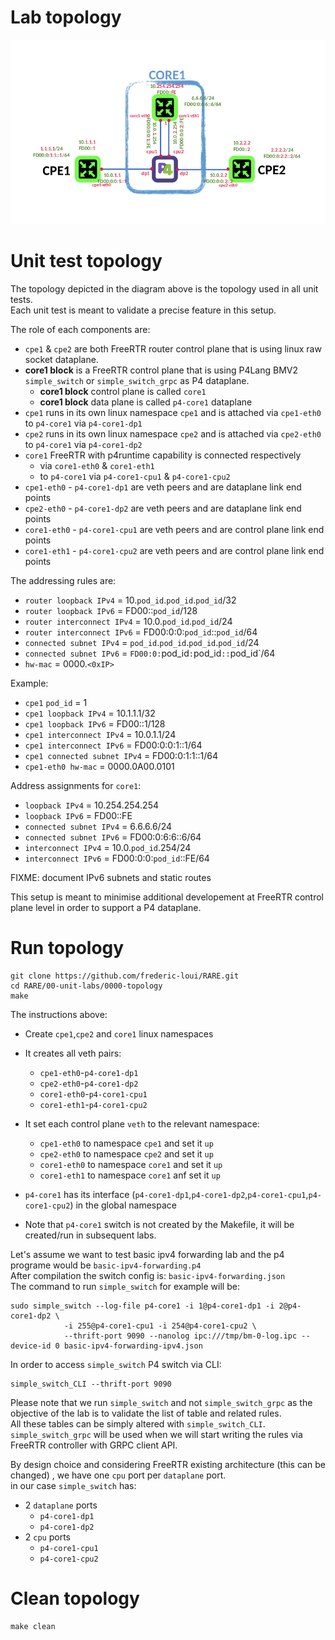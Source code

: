 # Lab topology

![Lab diagram](../../resources/0000-topology.png)

# Unit test topology
The topology depicted in the diagram above is the topology used in all unit tests.    
Each unit test is meant to validate a precise feature in this setup.  

The role of each components are:

* `cpe1` & `cpe2` are both FreeRTR router control plane that is using linux raw socket dataplane. 
* **core1 block** is a FreeRTR control plane that is using P4Lang BMV2 `simple_switch` or `simple_switch_grpc` as P4 dataplane. 
    * **core1 block** control plane is called `core1`
    * **core1 block** data plane is called `p4-core1` dataplane 
* `cpe1` runs in its own linux namespace `cpe1` and is attached via `cpe1-eth0` to `p4-core1` via `p4-core1-dp1` 
* `cpe2` runs in its own linux namespace `cpe2` and is attached via `cpe2-eth0` to `p4-core1` via `p4-core1-dp2` 
* `core1` FreeRTR with p4runtime capability is connected respectively 
    * via `core1-eth0` & `core1-eth1` 
    * to `p4-core1` via `p4-core1-cpu1` & `p4-core1-cpu2`
* `cpe1-eth0` - `p4-core1-dp1` are veth peers and are dataplane link end points
* `cpe2-eth0` - `p4-core1-dp2` are veth peers and are dataplane link end points
* `core1-eth0` - `p4-core1-cpu1` are veth peers and are control plane link end points
* `core1-eth1` - `p4-core1-cpu2` are veth peers and are control plane link end points

The addressing rules are:    
* `router loopback IPv4` = 10.`pod_id`.`pod_id`.`pod_id`/32
* `router loopback IPv6` = FD00::`pod_id`/128
* `router interconnect IPv4` = 10.0.`pod_id`.`pod_id`/24
* `router interconnect IPv6` = FD00:0:0:`pod_id`::`pod_id`/64
* `connected subnet IPv4` = `pod_id`.`pod_id`.`pod_id`.`pod_id`/24
* `connected subnet IPv6` = `FD00:0:`pod_id`:`pod_id`::`pod_id`/64
* `hw-mac` = 0000.`<0xIP>` 

Example: 
* `cpe1` `pod_id` = 1
* `cpe1 loopback IPv4` = 10.1.1.1/32
* `cpe1 loopback IPv6` = FD00::1/128
* `cpe1 interconnect IPv4` = 10.0.1.1/24
* `cpe1 interconnect IPv6` = FD00:0:0:1::1/64
* `cpe1 connected subnet IPv4` = FD00:0:1:1::1/64
* `cpe1-eth0 hw-mac` = 0000.0A00.0101 

Address assignments for `core1`:
* `loopback IPv4` = 10.254.254.254
* `loopback IPv6` = FD00::FE
* `connected subnet IPv4` = 6.6.6.6/24
* `connected subnet IPv6` = FD00:0:6:6::6/64
* `interconnect IPv4` = 10.0.`pod_id`.254/24
* `interconnect IPv6` = FD00:0:0:`pod_id`::FE/64

FIXME: document IPv6 subnets and static routes

This setup is meant to minimise additional developement at FreeRTR control plane level in order to support a P4 dataplane.

# Run topology
```
git clone https://github.com/frederic-loui/RARE.git
cd RARE/00-unit-labs/0000-topology
make
```
The instructions above:
* Create `cpe1`,`cpe2` and `core1` linux namespaces
* It creates all veth pairs:
    * `cpe1-eth0`-`p4-core1-dp1`
    * `cpe2-eth0`-`p4-core1-dp2`
    * `core1-eth0`-`p4-core1-cpu1`
    * `core1-eth1`-`p4-core1-cpu2`
* It set each control plane `veth` to the relevant namespace:
    * `cpe1-eth0` to namespace `cpe1` and set it `up`
    * `cpe2-eth0` to namespace `cpe2` and set it `up`
    * `core1-eth0` to namespace `core1` and set it `up`
    * `core1-eth1` to namespace `core1` anf set it `up`
* `p4-core1` has its interface (`p4-core1-dp1`,`p4-core1-dp2`,`p4-core1-cpu1`,`p4-core1-cpu2`) in the global namespace

* Note that `p4-core1` switch is not created by the Makefile, it will be created/run in subsequent labs.   

Let's assume we want to test basic ipv4 forwarding lab and the p4 programe would be `basic-ipv4-forwarding.p4`     
After compilation the switch config is: `basic-ipv4-forwarding.json`    
The command to run `simple_switch` for example will be:    
```
sudo simple_switch --log-file p4-core1 -i 1@p4-core1-dp1 -i 2@p4-core1-dp2 \
			-i 255@p4-core1-cpu1 -i 254@p4-core1-cpu2 \
			--thrift-port 9090 --nanolog ipc:///tmp/bm-0-log.ipc --device-id 0 basic-ipv4-forwarding-ipv4.json 
```

In order to access `simple_switch` P4 switch via CLI:   
```
simple_switch_CLI --thrift-port 9090
```
Please note that we run `simple_switch` and not `simple_switch_grpc` as the objective of the lab is to validate the list of table and related rules.   
All these tables can be simply altered with `simple_switch_CLI`.     
`simple_switch_grpc` will be used when we will start writing the rules via FreeRTR controller with GRPC client API.

By design choice and considering FreeRTR existing architecture (this can be changed) , we have one `cpu` port per `dataplane` port.    
in our case `simple_switch` has:
* 2 `dataplane` ports 
    * `p4-core1-dp1`
    *  `p4-core1-dp2`
* 2 `cpu` ports 
    * `p4-core1-cpu1` 
    * `p4-core1-cpu2`
# Clean topology
```
make clean
```
